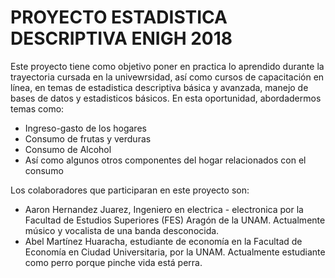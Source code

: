 # PROYECTO ESTADISTICA DESCRIPTIVA ENIGH 2018

Este proyecto tiene como objetivo poner en practica lo aprendido durante la trayectoria cursada en la univewrsidad, así como cursos de capacitación en línea, en temas de estadistica descriptiva básica y avanzada, manejo de bases de datos y estadisticos básicos. 
En esta oportunidad, abordadermos temas como:
 * Ingreso-gasto de los hogares
 * Consumo de frutas y verduras
 * Consumo de Alcohol
 * Así como algunos otros componentes del hogar relacionados con el consumo

Los colaboradores que participaran en este proyecto son:
* Aaron Hernandez Juarez, Ingeniero en electrica - electronica por la Facultad de Estudios Superiores (FES) Aragón de la UNAM. Actualmente músico y vocalista de una banda desconocida.
* Abel Martínez Huaracha, estudiante de economía en la Facultad de Economía en Ciudad Universitaria, por la UNAM. Actualmente estudiante como perro porque pinche vida está perra.

